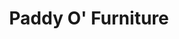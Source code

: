 ---
title: "Paddy O' Furniture"
url: /phoenix/paddy-o-furniture-north-19th-avenue/
shop: furniture
---